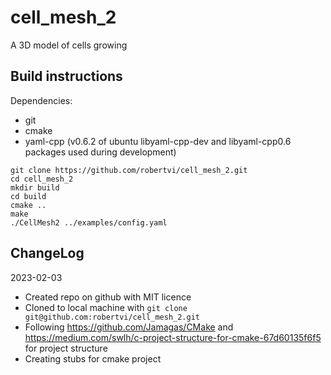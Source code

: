 # cell_mesh_2
A 3D model of cells growing

## Build instructions
Dependencies:
- git
- cmake
- yaml-cpp (v0.6.2 of ubuntu libyaml-cpp-dev and libyaml-cpp0.6 packages used during development)

```
git clone https://github.com/robertvi/cell_mesh_2.git
cd cell_mesh_2
mkdir build
cd build
cmake ..
make
./CellMesh2 ../examples/config.yaml
```

## ChangeLog
2023-02-03
- Created repo on github with MIT licence
- Cloned to local machine with `git clone git@github.com:robertvi/cell_mesh_2.git`
- Following https://github.com/Jamagas/CMake and https://medium.com/swlh/c-project-structure-for-cmake-67d60135f6f5 for project structure
- Creating stubs for cmake project

